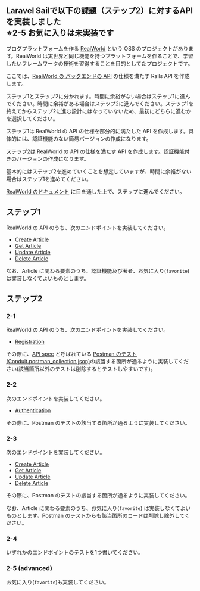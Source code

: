 ## Laravel Sailで以下の課題（ステップ2）に対するAPIを実装しました<br>※2-5 お気に入りは未実装です

ブログプラットフォームを作る [RealWorld](https://github.com/gothinkster/realworld/tree/main) という OSS のプロジェクトがあります。RealWorld は実世界と同じ機能を持つプラットフォームを作ることで、学習したいフレームワークの技術を習得することを目的としてたプロジェクトです。

ここでは、[RealWorld の バックエンドの API](https://realworld-docs.netlify.app/docs/specs/backend-specs/introduction) の仕様を満たす Rails API を作成します。

ステップ1とステップ2に分かれます。時間に余裕がない場合はステップ1に進んでください。時間に余裕がある場合はステップ2に進んでください。ステップ1を終えてからステップ2に進む設計にはなっていないため、最初にどちらに進むかを選択してください。

ステップ1は RealWorld の API の仕様を部分的に満たした API を作成します。具体的には、認証機能のない簡易バージョンの作成になります。

ステップ2は RealWorld の API の仕様を満たす API を作成します。認証機能付きのバージョンの作成になります。

基本的にはステップ2を進めていくことを想定していますが、時間に余裕がない場合はステップ1を進めてください。

[RealWorld のドキュメント](https://realworld-docs.netlify.app/docs/intro) に目を通した上で、ステップに進んでください。

## ステップ1

RealWorld の API のうち、次のエンドポイントを実装してください。

- [Create Article](https://realworld-docs.netlify.app/docs/specs/backend-specs/endpoints#create-article)
- [Get Article](https://realworld-docs.netlify.app/docs/specs/backend-specs/endpoints#get-article)
- [Update Article](https://realworld-docs.netlify.app/docs/specs/backend-specs/endpoints#update-article)
- [Delete Article](https://realworld-docs.netlify.app/docs/specs/backend-specs/endpoints#delete-article)

なお、Article に関わる要素のうち、認証機能及び著者、お気に入り(`favorite`) は実装しなくてよいものとします。

## ステップ2

### 2-1

RealWorld の API のうち、次のエンドポイントを実装してください。

- [Registration](https://realworld-docs.netlify.app/docs/specs/backend-specs/endpoints#registration)

その際に、[API spec](https://github.com/gothinkster/realworld/tree/main/api) と呼ばれている [Postman のテスト(Conduit.postman_collection.json)](https://github.com/gothinkster/realworld/blob/main/api/Conduit.postman_collection.json)の該当する箇所が通るように実装してください(該当箇所以外のテストは削除するとテストしやすいです)。

### 2-2

次のエンドポイントを実装してください。

- [Authentication](https://realworld-docs.netlify.app/docs/specs/backend-specs/endpoints#authentication)

その際に、Postman のテストの該当する箇所が通るように実装してください。

### 2-3

次のエンドポイントを実装してください。

- [Create Article](https://realworld-docs.netlify.app/docs/specs/backend-specs/endpoints#create-article)
- [Get Article](https://realworld-docs.netlify.app/docs/specs/backend-specs/endpoints#get-article)
- [Update Article](https://realworld-docs.netlify.app/docs/specs/backend-specs/endpoints#update-article)
- [Delete Article](https://realworld-docs.netlify.app/docs/specs/backend-specs/endpoints#delete-article)

その際に、Postman のテストの該当する箇所が通るように実装してください。

なお、Article に関わる要素のうち、お気に入り(`favorite`) は実装しなくてよいものとします。Postman のテストからも該当箇所のコードは削除し除外してください。

### 2-4

いずれかのエンドポイントのテストを1つ書いてください。

### 2-5 (advanced)

お気に入り(`favorite`)も実装してください。
